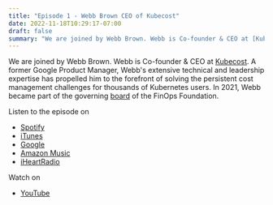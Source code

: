 ```yaml
---
title: "Episode 1 - Webb Brown CEO of Kubecost"
date: 2022-11-18T10:29:17-07:00
draft: false
summary: "We are joined by Webb Brown. Webb is Co-founder & CEO at [Kubecost](https://kubecost.com).  A former Google Product Manager, Webb's extensive technical and leadership expertise has propelled him to the forefront of solving the persistent cost management challenges for thousands of Kubernetes users."
---
```


We are joined by Webb Brown. Webb is Co-founder & CEO at [Kubecost](https://kubecost.com). 
A former Google Product Manager,
Webb's extensive technical and leadership expertise has propelled him to the forefront of solving the persistent 
cost management challenges for thousands of Kubernetes users. In 2021, Webb became part of the governing [board](https://www.finops.org/about/governing-board/) 
of the FinOps Foundation.

Listen to the episode on

- [Spotify](https://open.spotify.com/show/6B6ty6LROnTiRAX4EE6w7b)
- [iTunes](https://podcasts.apple.com/us/podcast/the-finops-show/id1655432338)
- [Google](https://podcasts.google.com/feed/aHR0cHM6Ly9hbmNob3IuZm0vcy9jZTIxNjI4MC9wb2RjYXN0L3Jzcw)
- [Amazon Music](https://music.amazon.com/podcasts/c090ae59-f24d-4815-a8bb-998efad75d3f/episodes/0eaf31d5-e85e-41b2-a816-621c800891f6/the-finops-show-episode-1-webb-brown-kubecost-ceo)
- [iHeartRadio](https://www.iheart.com/podcast/269-the-finops-show-104841132/episode/the-finops-show-episode-1-104841137/)

Watch on 
- [YouTube](https://youtu.be/I32oo0pccsQ) 
